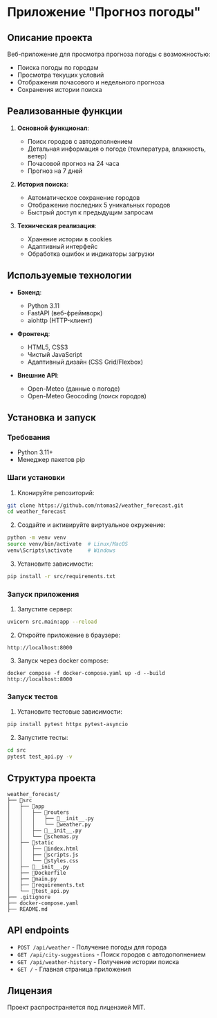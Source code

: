 # Приложение "Прогноз погоды"

## Описание проекта

Веб-приложение для просмотра прогноза погоды с возможностью:

-   Поиска погоды по городам
-   Просмотра текущих условий
-   Отображения почасового и недельного прогноза
-   Сохранения истории поиска

## Реализованные функции

1. **Основной функционал**:

    - Поиск городов с автодополнением
    - Детальная информация о погоде (температура, влажность, ветер)
    - Почасовой прогноз на 24 часа
    - Прогноз на 7 дней

2. **История поиска**:

    - Автоматическое сохранение городов
    - Отображение последних 5 уникальных городов
    - Быстрый доступ к предыдущим запросам

3. **Техническая реализация**:
    - Хранение истории в cookies
    - Адаптивный интерфейс
    - Обработка ошибок и индикаторы загрузки

## Используемые технологии

-   **Бэкенд**:

    -   Python 3.11
    -   FastAPI (веб-фреймворк)
    -   aiohttp (HTTP-клиент)

-   **Фронтенд**:

    -   HTML5, CSS3
    -   Чистый JavaScript
    -   Адаптивный дизайн (CSS Grid/Flexbox)

-   **Внешние API**:
    -   Open-Meteo (данные о погоде)
    -   Open-Meteo Geocoding (поиск городов)

## Установка и запуск

### Требования

-   Python 3.11+
-   Менеджер пакетов pip

### Шаги установки

1. Клонируйте репозиторий:

```bash
git clone https://github.com/ntomas2/weather_forecast.git
cd weather_forecast
```

2. Создайте и активируйте виртуальное окружение:

```bash
python -m venv venv
source venv/bin/activate  # Linux/MacOS
venv\Scripts\activate     # Windows
```

3. Установите зависимости:

```bash
pip install -r src/requirements.txt
```

### Запуск приложения

1. Запустите сервер:

```bash
uvicorn src.main:app --reload
```

2. Откройте приложение в браузере:

```
http://localhost:8000
```

3. Запуск через docker compose:

```
docker compose -f docker-compose.yaml up -d --build
http://localhost:8000
```

### Запуск тестов

1. Установите тестовые зависимости:

```bash
pip install pytest httpx pytest-asyncio
```

2. Запустите тесты:

```bash
cd src
pytest test_api.py -v
```

## Структура проекта

```
weather_forecast/
├── 📂src
│   ├── 📂app
│   │   ├── 📂routers
│   │   │   ├── 📜__init__.py
│   │   │   └── 📜weather.py
│   │   ├── 📜__init__.py
│   │   └── 📜schemas.py
│   ├── 📂static
│   │   ├── 📜index.html
│   │   ├── 📜scripts.js
│   │   └── 📜styles.css
│   ├── 📜__init__.py
│   ├── 📜Dockerfile
│   ├── 📜main.py
│   ├── 📜requirements.txt
│   └── 📜test_api.py
├── .gitignore
├── docker-compose.yaml
├── README.md
```

## API endpoints

-   `POST /api/weather` - Получение погоды для города
-   `GET /api/city-suggestions` - Поиск городов с автодополнением
-   `GET /api/weather-history` - Получение истории поиска
-   `GET /` - Главная страница приложения

## Лицензия

Проект распространяется под лицензией MIT.
